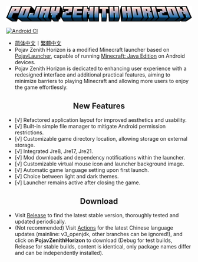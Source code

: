 <div align="center">
    <img width="512" src=".github/images/PojavZenithHorizon.png"></img>
</div>

[![Android CI](https://github.com/HopiHopy/PojavZenithHorizon/actions/workflows/android.yml/badge.svg)](https://github.com/HopiHopy/PojavZenithHorizon/actions/workflows/android.yml)  

- <a href="/README.md">简体中文</a>丨<a href="/README-ZH_TW.md">繁體中文</a>
- Pojav Zenith Horizon is a modified Minecraft launcher based on [PojavLauncher](https://github.com/PojavLauncherTeam/PojavLauncher), capable of running [Minecraft: Java Edition](https://www.minecraft.net/) on Android devices.
- Pojav Zenith Horizon is dedicated to enhancing user experience with a redesigned interface and additional practical features, aiming to minimize barriers to playing Minecraft and allowing more users to enjoy the game effortlessly.

<h2 align="center">New Features</h2>  

- [√] Refactored application layout for improved aesthetics and usability.
- [√] Built-in simple file manager to mitigate Android permission restrictions.
- [√] Customizable game directory location, allowing storage on external storage.
- [√] Integrated Jre8, Jre17, Jre21.
- [√] Mod downloads and dependency notifications within the launcher.
- [√] Customizable virtual mouse icon and launcher background image.
- [√] Automatic game language setting upon first launch.
- [√] Choice between light and dark themes.
- [√] Launcher remains active after closing the game.

<h2 align="center">Download</h2>  

- Visit [Release](https://github.com/HopiHopy/PojavZenithHorizon/releases) to find the latest stable version, thoroughly tested and updated periodically.  
- (Not recommended) Visit [Actions](https://github.com/HopiHopy/PojavZenithHorizon/actions) for the latest Chinese language updates (mainline: v3_openjdk, other branches can be ignored!), and click on **PojavZenithHorizon** to download (Debug for test builds, Release for stable builds, content is identical, only package names differ and can be independently installed).
